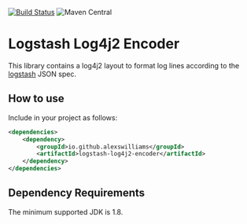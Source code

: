 [![Build Status](https://travis-ci.org/alexswilliams/logstash-log4j2-encoder.svg?branch=master)](https://travis-ci.org/alexswilliams/logstash-log4j2-encoder)
![Maven Central](https://img.shields.io/maven-central/v/io.github.alexswilliams/logstash-log4j2-encoder)

# Logstash Log4j2 Encoder

This library contains a log4j2 layout to format log lines according to the [logstash](http://logstash.net) JSON spec.

## How to use

Include in your project as follows:
```xml
<dependencies>
    <dependency>
        <groupId>io.github.alexswilliams</groupId>
        <artifactId>logstash-log4j2-encoder</artifactId>
    </dependency>
</dependencies>
```

## Dependency Requirements

The minimum supported JDK is 1.8.

